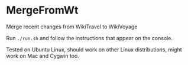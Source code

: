 MergeFromWt
===========

Merge recent changes from WikiTravel to WikiVoyage

Run `./run.sh` and follow the instructions that appear on the console.

Tested on Ubuntu Linux, should work on other Linux distributions, might work on Mac and Cygwin too.
